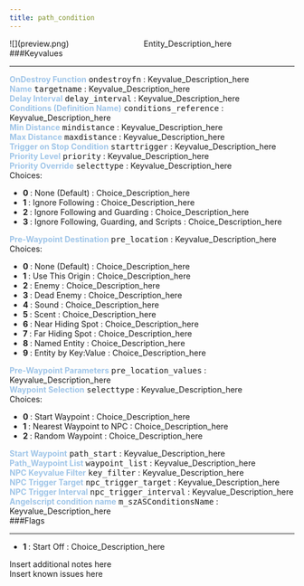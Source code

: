 ```yaml
---
title: path_condition
---
```


<div class="container previewimg">
<div class="columns">
<div class="imagepadding column col-auto" markdown="1">![](preview.png)</div>
<div class="column">Entity_Description_here</div>
</div>
</div>
###Keyvalues
<hr>
<div class="entityentry" markdown="1">
<span style="color:#9fc5e8;"><b>OnDestroy Function</b></span> <kbd  class="tooltip" data-tooltip="string">ondestroyfn</kbd> :
Keyvalue_Description_here
</div>
<div class="entityentry" markdown="1">
<span style="color:#9fc5e8;"><b>Name</b></span> <kbd  class="tooltip" data-tooltip="target_source">targetname</kbd> :
Keyvalue_Description_here
</div>
<div class="entityentry" markdown="1">
<span style="color:#9fc5e8;"><b>Delay Interval</b></span> <kbd  class="tooltip" data-tooltip="string">delay_interval</kbd> :
Keyvalue_Description_here
</div>
<div class="entityentry" markdown="1">
<span style="color:#9fc5e8;"><b>Conditions (Definition Name)</b></span> <kbd  class="tooltip" data-tooltip="string">conditions_reference</kbd> :
Keyvalue_Description_here
</div>
<div class="entityentry" markdown="1">
<span style="color:#9fc5e8;"><b>Min Distance</b></span> <kbd  class="tooltip" data-tooltip="integer">mindistance</kbd> :
Keyvalue_Description_here
</div>
<div class="entityentry" markdown="1">
<span style="color:#9fc5e8;"><b>Max Distance</b></span> <kbd  class="tooltip" data-tooltip="integer">maxdistance</kbd> :
Keyvalue_Description_here
</div>
<div class="entityentry" markdown="1">
<span style="color:#9fc5e8;"><b>Trigger on Stop Condition</b></span> <kbd  class="tooltip" data-tooltip="string">starttrigger</kbd> :
Keyvalue_Description_here
</div>
<div class="entityentry" markdown="1">
<span style="color:#9fc5e8;"><b>Priority Level</b></span> <kbd  class="tooltip" data-tooltip="integer">priority</kbd> :
Keyvalue_Description_here
</div>
<div class="entityentry" markdown="1">
<span style="color:#9fc5e8;"><b>Priority Override</b></span> <kbd  class="tooltip" data-tooltip="Choices">selecttype</kbd> :
Keyvalue_Description_here
<div class="accordion">
<input type="checkbox" id="accordion-1" name="accordion-checkbox" hidden>
<label class="accordion-header" for="accordion-1">
<i class="icon icon-arrow-right mr-1"></i>
Choices:
</label>
<div class="accordion-body">
<ul>
<li><b>0 </b></span> : None (Default) : Choice_Description_here</li>
<li><b>1 </b></span> : Ignore Following : Choice_Description_here</li>
<li><b>2 </b></span> : Ignore Following and Guarding : Choice_Description_here</li>
<li><b>3 </b></span> : Ignore Following, Guarding, and Scripts : Choice_Description_here</li>
</ul>
</div>
</div>
</div>
<div class="entityentry" markdown="1">
<span style="color:#9fc5e8;"><b>Pre-Waypoint Destination</b></span> <kbd  class="tooltip" data-tooltip="Choices">pre_location</kbd> :
Keyvalue_Description_here
<div class="accordion">
<input type="checkbox" id="accordion-2" name="accordion-checkbox" hidden>
<label class="accordion-header" for="accordion-2">
<i class="icon icon-arrow-right mr-1"></i>
Choices:
</label>
<div class="accordion-body">
<ul>
<li><b>0 </b></span> : None (Default) : Choice_Description_here</li>
<li><b>1 </b></span> : Use This Origin : Choice_Description_here</li>
<li><b>2 </b></span> : Enemy : Choice_Description_here</li>
<li><b>3 </b></span> : Dead Enemy : Choice_Description_here</li>
<li><b>4 </b></span> : Sound : Choice_Description_here</li>
<li><b>5 </b></span> : Scent : Choice_Description_here</li>
<li><b>6 </b></span> : Near Hiding Spot : Choice_Description_here</li>
<li><b>7 </b></span> : Far Hiding Spot : Choice_Description_here</li>
<li><b>8 </b></span> : Named Entity : Choice_Description_here</li>
<li><b>9 </b></span> : Entity by Key:Value : Choice_Description_here</li>
</ul>
</div>
</div>
</div>
<div class="entityentry" markdown="1">
<span style="color:#9fc5e8;"><b>Pre-Waypoint Parameters</b></span> <kbd  class="tooltip" data-tooltip="string">pre_location_values</kbd> :
Keyvalue_Description_here
</div>
<div class="entityentry" markdown="1">
<span style="color:#9fc5e8;"><b>Waypoint Selection</b></span> <kbd  class="tooltip" data-tooltip="Choices">selecttype</kbd> :
Keyvalue_Description_here
<div class="accordion">
<input type="checkbox" id="accordion-3" name="accordion-checkbox" hidden>
<label class="accordion-header" for="accordion-3">
<i class="icon icon-arrow-right mr-1"></i>
Choices:
</label>
<div class="accordion-body">
<ul>
<li><b>0 </b></span> : Start Waypoint : Choice_Description_here</li>
<li><b>1 </b></span> : Nearest Waypoint to NPC : Choice_Description_here</li>
<li><b>2 </b></span> : Random Waypoint : Choice_Description_here</li>
</ul>
</div>
</div>
</div>
<div class="entityentry" markdown="1">
<span style="color:#9fc5e8;"><b>Start Waypoint</b></span> <kbd  class="tooltip" data-tooltip="string">path_start</kbd> :
Keyvalue_Description_here
</div>
<div class="entityentry" markdown="1">
<span style="color:#9fc5e8;"><b>Path_Waypoint List</b></span> <kbd  class="tooltip" data-tooltip="string">waypoint_list</kbd> :
Keyvalue_Description_here
</div>
<div class="entityentry" markdown="1">
<span style="color:#9fc5e8;"><b>NPC Keyvalue Filter</b></span> <kbd  class="tooltip" data-tooltip="string">key_filter</kbd> :
Keyvalue_Description_here
</div>
<div class="entityentry" markdown="1">
<span style="color:#9fc5e8;"><b>NPC Trigger Target</b></span> <kbd  class="tooltip" data-tooltip="string">npc_trigger_target</kbd> :
Keyvalue_Description_here
</div>
<div class="entityentry" markdown="1">
<span style="color:#9fc5e8;"><b>NPC Trigger Interval</b></span> <kbd  class="tooltip" data-tooltip="integer">npc_trigger_interval</kbd> :
Keyvalue_Description_here
</div>
<div class="entityentry" markdown="1">
<span style="color:#9fc5e8;"><b>Angelscript condition name</b></span> <kbd  class="tooltip" data-tooltip="string">m_szASConditionsName</kbd> :
Keyvalue_Description_here
</div>
###Flags
<hr>
<div class="entityflags">
<ul>
<li><b>1 </b></span> : Start Off : Choice_Description_here</li>
</ul>
</div>
<div class="notices blue">Insert additional notes here</div>
<div class="notices red">Insert known issues here</div>
